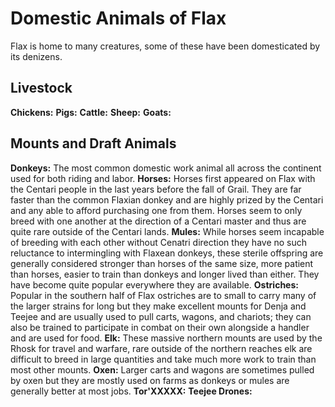 # Domestic Animals of Flax
Flax is home to many creatures, some of these have been domesticated by its denizens.

## Livestock
**Chickens:**
**Pigs:**
**Cattle:**
**Sheep:**
**Goats:**


## Mounts and Draft Animals
**Donkeys:** The most common domestic work animal all across the continent used for both riding and labor.
**Horses:** Horses first appeared on Flax with the Centari people in the last years before the fall of Grail. They are far faster than the common Flaxian donkey and are highly prized by the Centari and any able to afford purchasing one from them. Horses seem to only breed with one another at the direction of a Centari master and thus are quite rare outside of the Centari lands.
**Mules:** While horses seem incapable of breeding with each other without Cenatri direction they have no such reluctance to intermingling with Flaxean donkeys, these sterile offspring are generally considered stronger than horses of the same size, more patient than horses, easier to train than donkeys and longer lived than either. They have become quite popular everywhere they are available.
**Ostriches:** Popular in the southern half of Flax ostriches are to small to carry many of the larger strains for long but they make excellent mounts for Denja and Teejee and are usually used to pull carts, wagons, and chariots; they can also be trained to participate in combat on their own alongside a handler and are used for food.
**Elk:** These massive northern mounts are used by the Rhosk for travel and warfare, rare outside of the northern reaches elk are difficult to breed in large quantities and take much more work to train than most other mounts.
**Oxen:** Larger carts and wagons are sometimes pulled by oxen but they are mostly used on farms as donkeys or mules are generally better at most jobs.
**Tor'XXXXX:**
**Teejee Drones:**

